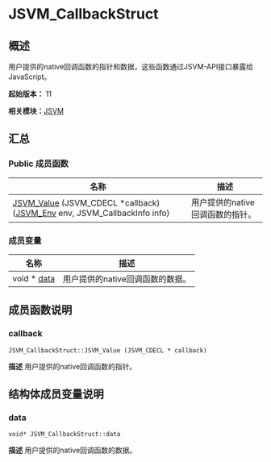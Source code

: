 # JSVM_CallbackStruct


## 概述

用户提供的native回调函数的指针和数据，这些函数通过JSVM-API接口暴露给JavaScript。

**起始版本：** 11

**相关模块：**[JSVM](_j_s_v_m.md)


## 汇总


### Public 成员函数

| 名称 | 描述 | 
| -------- | -------- |
| [JSVM_Value](#callback) (JSVM_CDECL \*callback)([JSVM_Env](_j_s_v_m.md#jsvm_env) env, JSVM_CallbackInfo info) | 用户提供的native回调函数的指针。 | 


### 成员变量

| 名称 | 描述 | 
| -------- | -------- |
| void \* [data](#data) | 用户提供的native回调函数的数据。 | 


## 成员函数说明


### callback

```
JSVM_CallbackStruct::JSVM_Value (JSVM_CDECL * callback)
```
**描述**
用户提供的native回调函数的指针。


## 结构体成员变量说明


### data

```
void* JSVM_CallbackStruct::data
```
**描述**
用户提供的native回调函数的数据。
